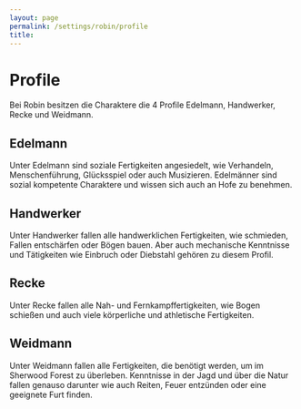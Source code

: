 ```yaml
---
layout: page
permalink: /settings/robin/profile
title: 
---
```


# Profile

Bei Robin besitzen die Charaktere die 4 Profile Edelmann, Handwerker, Recke und Weidmann.

## Edelmann

Unter Edelmann sind soziale Fertigkeiten angesiedelt, wie Verhandeln, Menschenführung, Glücksspiel oder auch Musizieren. Edelmänner sind sozial kompetente Charaktere und wissen sich auch an Hofe zu benehmen.

## Handwerker

Unter Handwerker fallen alle handwerklichen Fertigkeiten, wie schmieden, Fallen entschärfen oder Bögen bauen. Aber auch mechanische Kenntnisse und Tätigkeiten wie Einbruch oder Diebstahl gehören zu diesem Profil.

## Recke

Unter Recke fallen alle Nah- und Fernkampffertigkeiten, wie Bogen schießen und auch viele körperliche und athletische Fertigkeiten.

## Weidmann

Unter Weidmann fallen alle Fertigkeiten, die benötigt werden, um im Sherwood Forest zu überleben. Kenntnisse in der Jagd und über die Natur fallen genauso darunter wie auch Reiten, Feuer entzünden oder eine geeignete Furt finden.

